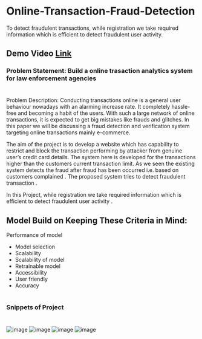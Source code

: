 # Online-Transaction-Fraud-Detection
 To detect fraudulent transactions, while registration we take required information which is efficient to detect fraudulent user activity.

## Demo Video [Link](https://www.youtube.com/watch?v=FVa3t30r6JQ)

### Problem Statement: Build a online trasaction analytics system for law enforcement agencies
#
Problem Description:
Conducting transactions online is a general user behaviour nowadays with an alarming increase rate. It completely hassle-free and becoming a habit of the users. With such a large network of online transactions, it is expected to get big mistakes like frauds and glitches. In this paper we will be discussing a fraud detection and verification system targeting online transactions mainly e-commerce. 

The aim of the project is to develop a website which has capability to restrict and block the transaction performing by attacker from genuine user’s credit card details. The system here is developed for the transactions higher than the customers current transaction limit. As we seen the existing system detects the fraud after fraud has been occurred i.e. based on customers complained . The proposed system tries to detect fraudulent transaction . 

In this Project, while registration we take required information which is efficient to detect fraudulent user activity .


## Model Build on Keeping These Criteria in Mind:

Performance of model
- Model selection
- Scalability
- Scalability of model
- Retrainable model
- Accessibility
- User friendly
- Accuracy

# 
### Snippets of Project
#
![image](https://github.com/user-attachments/assets/80117e69-2f48-4cd2-b94b-1c3ce8cab6cb)
![image](https://github.com/user-attachments/assets/520cdb25-7a1d-4829-ac7d-55082e77de7c)
![image](https://github.com/user-attachments/assets/3ace9962-7131-4f78-a2d5-ef5ee65ffd53)
![image](https://github.com/user-attachments/assets/9bba3186-b33e-495f-a974-732a864fab60)


